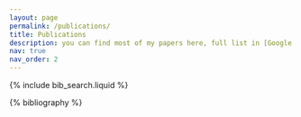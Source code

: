 ```yaml
---
layout: page
permalink: /publications/
title: Publications
description: you can find most of my papers here, full list in [Google Scholar](https://scholar.google.com/citations?hl=en&user=67qAw_wAAAAJ).
nav: true
nav_order: 2
---
```


<!-- _pages/publications.md -->

<!-- Bibsearch Feature -->

{% include bib_search.liquid %}

<div class="publications">

{% bibliography %}

</div>
